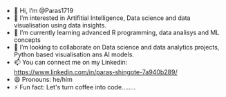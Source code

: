 - 👋 Hi, I’m @Paras1719
- 👀 I’m interested in Artifitial Intelligence, Data science and data visualisation using data insights.
- 🌱 I’m currently learning advanced R programming, data analisys and ML concepts
- 💞️ I’m looking to collaborate on Data science and data analytics projects, Python based visualisation ans AI models.
- 📫 You can connect me on my Linkedin: https://www.linkedin.com/in/paras-shingote-7a940b289/
- 😄 Pronouns: he/him
- ⚡ Fun fact: Let's turn coffee into code........

